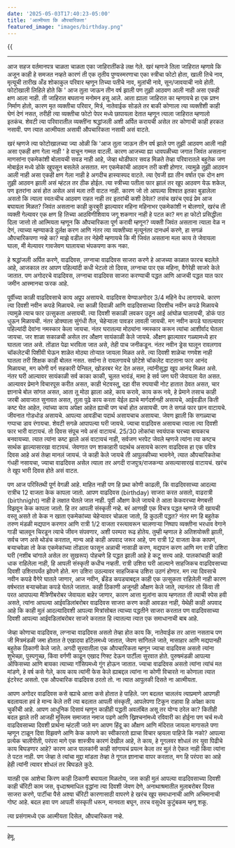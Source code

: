 ```yaml
---
date: '2025-05-03T17:40:23-05:00'
title: 'आत्मीयता कि औपचारिकता'
featured_image: "images/birthday.png"
---
```


{{<audio src="audio/birthday.wav">}}
<!--more-->
---

आज सहज वर्तमानपत्र चाळता चाळता एका जाहिरातींकडे लक्ष गेले. खरं म्हणजे तिला जाहिरात म्हणावे कि अजून काही हे समजत नव्हते कारणं ती एक तृतीय पुण्यस्मरणाचा एका स्त्रीचा फोटो होता, खाली तिचे नाव, मृत्यूची तारीख अँड शोकाकुल परिवार म्हणून तिच्या पतीचे नाव, मुलांची नावे, सून/जावयाची नावे होती. फोटोखाली लिहिले होते कि ' आज तुला जाऊन तीन वर्ष झाली पण तुझी आठवण आली नाही असा एकही क्षण आला नाही. ती जाहिरात बघताना मनोमन हसू आले. आता ह्याला जाहिरात का म्हणायचे हा एक प्रश्न निर्माण होतो, कारण मृत व्यक्तीचा परिवार, मिर्त्र, नातेवाईक सोडले तर बाकी कोणाला त्या व्यक्तीशी काही घेणं देणं नसत, तरीही त्या व्यक्तीचा फोटो पेपर मध्ये छापायला देतात म्हणून त्याला जाहिरात म्हणालो इतकंच. शेवटी त्या परिवारातील व्यक्तींना श्रद्धांजली अशी अर्पित करायची असेल तर कोणाची काही हरकत नसावी. पण त्यात आत्मीयता असावी औपचारिकता नसावी असं वाटते.

खरं म्हणजे त्या फोटोखालच्या ज्या ओळी कि 'आज तुला जाऊन तीन वर्ष झाले पण तुझी आठवण आली नाही असा एकही क्षण गेला नाही ' हे वाचून गम्मत वाटली. कारण आजच्या ह्या धावपळीच्या जगात जिवंत असताना माणसांना एकमेकांशी बोलायची सवड नाही आहे, जेव्हा थोडीफार सवड मिळते तेव्हा परिवारातले बहुतेक जण मोबाईल मध्ये डोके खुपसून बसलेले असतात. मग एकमेकांची आठवन तरी कशी होणार. त्यामुळे तुझी आठवन आली नाही असा एकही क्षण गेला नाही हे अगदीच हास्यास्पद वाटते. त्या ऐवजी ह्या तीन वर्षात एक दोन क्षण तुझी आठवन झाली असं म्हंटल तर ठीक होईल. त्या स्त्रीच्या पतीला फार झालं तर खूप आठवण येऊ शकेल, पण इतरांना असं होत असेल असं मला तरी वाटत नाही. कारण जो तो आपल्या विश्वात इतका बुडालेला असतो कि त्याला स्वतःचीच आठवण राहत नाही तर इतरांची कशी ठेवेल? तसंच खरंच एवढं प्रेम आज बघायला मिळत? जिवंत असताना काही कुरबुरी झाल्यावर महिना महिनाभर एकमेकांशी न बोलणारे, खरंच ती व्यक्ती गेल्यावर एक क्षण हि तिच्या आठविणीशिवाय जगू शकणार नाही हे पटत का? मग हा फोटो प्रसिद्धीला दिला जात्तो तो आत्मियता म्हणून कि औपचारिकता पूर्ण करावी म्हणून? व्यक्ती जिवंत असताना त्याला वेळ न देणं, त्याच्या म्हण्याकडे दुर्लक्ष करण आणि नंतर त्या व्यक्तीच्या मृत्यूनंतर दानधर्म करणे, हा सगळं औपचारिकपणा नव्हे का? माझे वडील तर नेहेमी म्हणायचे कि मी जिवंत असताना मला काय ते जेवायला घाला, मी मेल्यावर गावजेवण घालायचा भंपकपणा करू नका.

हे श्रद्धांजली अर्पित करणे, वाढदिवस, लग्नाचा वाढदिवस साजरा करणे हे आजच्या काळात फारच बदलेले आहे, आजकाल तर आपण पहिल्यांदी कधी भेटलो तो दिवस, लग्नाचा पार एक महिना, वैगेरेही साजरे केले जातात. पण अगोदरचे वाढदिवस, लग्नाचा वाढदिवस साजरा करण्याची पद्धत आणि आजची पद्धत यात फार जमीन आस्मानचा फरक आहे.

पूर्वीच्या काळी वाढदिवसाचे काय अप्रूप असायचे. वाढदिवस येण्याअगोदर 3/4 महिने वेध लागायचे. कारण त्या दिवशी नवीन कपडे मिळायचे. त्या काळी दिवाळी आणि वाढदिवसाच्या दिवशीच नवीन कपडे मिळायचे त्यामुळे त्याच फार उत्सुकता असायची. त्या दिवशी सकाळी लवकर उठून आई आंघोळ घालायची, डोकं पाठ धुऊन मिळायची. नंतर डोक्याला सुंगंधी तैल, चेहेऱ्याला पावडर लावली जायची. मग नवीन कपडे घातल्यावर पहिल्यांदी देवांना नमस्कार केला जायचा. नंतर घरातल्या मोठ्यांना नमस्कार करून त्यांचा आशीर्वाद घेतला जायचा. जर शाळा सकाळची असेल तर औक्षण सायंकाळी केले जायचे. औक्षण झाल्यावर गळ्यामध्ये हार घातला जात असे. तोंडात पेढा भरविला जात असे, तेही पाच जनीकडून. नंतर नवीन ड्रेस घालून रावलगाव चॉकलेटची पिशीवी घेऊन शाळेत मोठ्या तोऱ्यात जायला मिळत असे. त्या दिवशी शाळेचा गणवेश नाही घातला तरी शिक्षक काही बोलत नसत. सर्वाना ते रावलगावचे छोटेशे चॉकलेट वाटताना फार आनंद मिळायचा, मग कोणी वर्ग सहकारी पेन्सिल, खोडरबर भेट देत असत, त्यांनीसुद्धा खूप आनंद मिळत असे. नंतर घरी आल्यावर सायंकाळी सर्व काका काकी, चुलत भावंडं, मामा हे सर्व जण घरी जेवायला येत असत. आल्यावर प्रेमाने विचारपूस करीत असत, काही भेटवस्तू, दहा वीस रुपयाची नोट हातात ठेवत असत, चार ज्ञानाचे बोल सांगत असत, आता तू मोठा झाला आहे, काय करावे, काय करू नये, हे प्रेमाने तसाच काही जरबी आवाजात सुनावत असत, तुला पुढे काय करता येईल ह्याचे मार्गदर्शनही असायचे, आईवडील किती कष्ट घेत आहेत, त्यांच्या काय अपेक्षा आहेत ह्याची पण चर्चा होत असायची. पण ते सगळं फार छान वाटायचे. जीवनात गोडधोड असायचे. आपल्या आवडीचा पदार्थ असायचाच असायचा. जेवण झाली कि सगळ्याचा गप्पाचा डाव रंगायचा. शेवटी सगळे आपापल्या घरी जायचे. ज्याचा वाढदिवस असायचा त्याला त्या दिवशी फार भारी वाटायचं. तो दिवस संपूच नये असं वाटायचं. 25/30 लोकांचा स्वयंपाक घरच्या बायकाच बनवायच्या. त्यात त्यांना कष्ट झाले असं वाटायचं नाही, सर्वजण भरपेट जेवले म्हणजे त्यांना त्या कष्टच सार्थक झाल्यासारखा वाटायचं. जेवणात पण शाकाहारी पदार्थच असायचे कारण वाढदिवस हा एक पवित्र दिवस आहे असं तेव्हा मानलं जायचं. जे काही केले जायचे ती आपुलकीच्या भावनेने, त्यात औपचारिकतेचा गंधही नसायचा, ज्याचा वाढदिवस असेल त्याला तर अगदी राजपुत्र/राजकन्या असल्यासारखं वाटायचं. खरंच ते खूप भारी दिवस होते असं वाटत.

पण आज परिस्तिथी पूर्ण वेगळी आहे. माहित नाही पण हि प्रथा कोणी काढली, कि वाढदिवसाच्या आदल्या रात्रीच 12 वाजता केक कापला जातो. आपण वाढदिवस (birthday) साजरा करत असतो, वाढरात्री (birthnight) नाही हे लक्षात घेतले जात नाही. पूर्वी औक्षण केले जायचे ते आता केकवरच्या मेणबत्ती विझवून केक कापला जातो. हि तर आपली संस्कृती नव्हे. बरं आणखी एक विचत्र पद्धत म्हणजे जी खायची वस्तू असते तो केक न खाता एकमेकांच्या चेहेऱ्यावर चोळला जातो, हि कुठली पद्धत? नंतर मग हि बहुतेक तरुण मंडळी मद्यपान करणार आणि रात्री 1/2 वाजता रस्त्यावरून चालणाऱ्या निष्पाप व्यक्तीना भरधाव वेगाने गाडी चालवून चिरडून त्याचे जीवन संपवणार, अशी परम्परा रूढ होतेय. तुम्ही म्हणाल हे अतिशयोक्ती झाली, सर्वच जण असे थोडंच करतात, मान्य आहे काही अपवाद जरूर आहे, पण रात्री 12 वाजता केक कापणं, बऱ्याचवेळा तो केक एकमेकांच्या तोंडाला फासून अन्नाची नासाडी करण, मद्यपान करण आणि मग रात्री उशिरा घरी (नशीब चांगाले असेल तर सुखरूप) पोहचणे हि पद्धत झाली आहे हे कटू सत्त्य आहे. पालकांचाही काही धाक राहिलेला नाही, हि आपली संस्कृती कधीच नव्हती. रात्री उशिरा घरी आल्याने साहजिकच वाढदिवसाच्या दिवशी उशिरापर्यंत झोपणे होते. मग उशिरा उठल्यावर साहजिकच उशिरा उठणं होणार. मग त्या दिवसाचे नवीन कपडे वैगेरे घातले जाणार, आज नवीन, ब्रँडेड कपड्याबद्दल काही एक उत्सुकता राहिलेली नाही कारण वर्षभरात बऱ्याचवेळा कपडे घेतले जातात. काही ठिकाणी अजूनही औक्षण केले जाते, त्यानंतर तो किंवा ती परत आपापल्या मैत्रिणीबरोबर जेवायला बाहेर जाणार, कारण आत्ता मुलांना काय म्हणतात ती त्याची स्पेस हवी असते, त्यांना आपल्या आईवडिलांबरोबर वाढदिवस साजरा करण काही आवडत नाही, येथेही काही अपवाद आहे कि काही मुलं आदल्यादिवशी आपल्या मित्रांसोबत त्याच्या पद्धतीने साजरा करतात पण वाढदिवसाच्या दिवशी आपल्या आईवडिलांबरोबर साजरे करतात हि त्यातल्या त्यात एक समाधानाची बाब आहे.

जेव्हा कोणाचा वाढदिवस, लग्नाचा वाढदिवस असतो तेव्हा होत काय कि, नातेवाईक तर आत्ता नसताच पण जी मित्रमंडळी जमा होतात ते एखादया हॉटेलमध्ये जातात, जेवण सांगितले जाते, मासाहार आणि मद्यपानही बहुतेक ठिकाणी केले जाते. अगदी सुरवातीला एक औपचारिकता म्हणून ज्याचा वाढदिवस असतो त्यांना शुभेच्छा, पुस्पगुच्छ, किंवा वर्गणी काढून एखाद गिफ्ट देऊन पार्टीला सुरवात होते. पुरुषमंडळी आपल्या ऑफिसच्या आणि बायका त्याच्या गॉसिपमध्ये गुंग होऊन जातात. ज्याचा वाढदिवस असतो त्यांना त्यांचं मत मांडणे, हे वर्ष कसे गेले, काय काय त्यांनी फेस केले ह्याबद्दल त्यांना ना कोणी विचारते ना कोणाला त्यात इंटरेस्ट असतो. एक औपचारिक वाढदिवस ठरतो तो. ना त्यात आपुलकी दिसते ना आत्मीयता.

आपण अगोदर वाढदिवस कसे व्ह्याचे आत्ता कसे होतात हे पाहिले. जग बदलत चाललंय त्याप्रमाणे आपणही बदलायला हवं हे मान्य केले तरी त्या बदलात आपली संस्कृती, आपलेपणा टिकून राहावा हि अपेक्षा काय चुकीची आहे. आपण आधुनिक दिसावं म्हणून काहीही पद्धती अवलंबित असू तर योग्य ठरेल का? कितीही बदल झाले तरी आजही मुस्लिम समाजात नमाज पढणे आणि ख्रिश्चनांमध्ये रविवारी का होईना पण चर्च मध्ये वाढदिवसाच्या दिवशी प्रार्थना म्हंटली जाते मग आपण हिंदू का औक्षण आणि मंदिरात जायला मागासले पणा म्हणून टाळून दिवा विझवणे आणि केक कापणे का स्वीकारतो ह्याचा विचार व्हयला पाहिजे कि नको? आपल्या प्रत्येक चालीरीती, परंपरा मागे एक शास्त्रीय कारणं देखील आहे, ते काय, हे गूगलवर शोधलं तर युवा पिढीचे काय बिघडणार आहे? कारण आज पालकांनी काही सांगायचं प्रयत्न केला तर मुलं ते ऐकत नाही किंवा त्यांना ते पटत नाही. पण जेव्हा ते त्यांचा मुद्दा मांडता तेव्हा ते गूगल ज्ञानाचा वापर करतात, मग हि परंपरा का आहे हेही त्यांनी त्यावर शोधलं तर बिघडले कुठे.

यातही एक आशेचा किरण काही ठिकाणी बघायला मिळतोय, जस काही मुलं आपल्या वाढदिवसाच्या दिवशी काही चॅरिटी काम जस, वृध्दाश्रमाधिल वृद्धांना त्या दिवशी जेवण देणे, अनाथाश्रमातील मुलाबरोबर दिवस साजरा करणे, पार्टीचा पैसे अश्या चॅरिटी कारणासाठी वापरणे हे खरंच खूप समाधानाची आणि अभिमानाची गोष्ट आहे. बदल हवा पण आपली संस्कृती धरून, मानवता बघून, तरच वसुधेव कुटुंबकम म्हणू शकू.

त्या प्रसंगामध्ये एक आत्मीयता दिसेल, औपचारिकता नव्हे.

---
हेमू.
